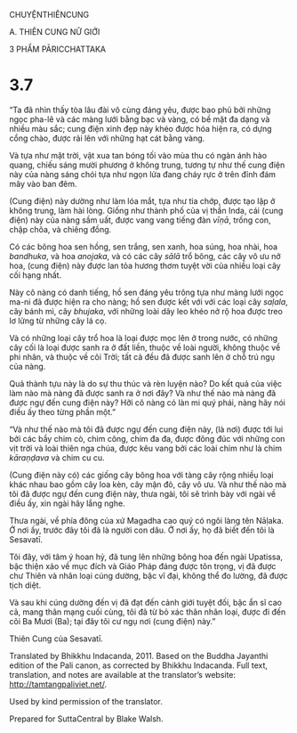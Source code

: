 CHUYỆNTHIÊNCUNG

A. THIÊN CUNG NỮ GIỚI

3 PHẨM PĀRICCHATTAKA

# 3.7

“Ta đã nhìn thấy tòa lâu đài vô cùng đáng yêu, được bao phủ bởi những ngọc pha-lê và các màng lưới bằng bạc và vàng, có bề mặt đa dạng và nhiều màu sắc; cung điện xinh đẹp này khéo được hóa hiện ra, có dựng cổng chào, được rải lên với những hạt cát bằng vàng.

Và tựa như mặt trời, vật xua tan bóng tối vào mùa thu có ngàn ánh hào quang, chiếu sáng mười phương ở không trung, tương tự như thế cung điện này của nàng sáng chói tựa như ngọn lửa đang cháy rực ở trên đỉnh đám mây vào ban đêm.

(Cung điện) này dường như làm lóa mắt, tựa như tia chớp, được tạo lập ở không trung, làm hài lòng. Giống như thành phố của vị thần Inda, cái (cung điện) này của nàng sầm uất, được vang vang tiếng đàn _vīṇā_, trống con, chập chõa, và chiêng đồng.

Có các bông hoa sen hồng, sen trắng, sen xanh, hoa súng, hoa nhài, hoa _bandhuka_, và hoa _anojaka_, và có các cây _sālā_ trổ bông, các cây vô ưu nở hoa, (cung điện) này được lan tỏa hương thơm tuyệt vời của nhiều loại cây cối hạng nhất.

Này cô nàng có danh tiếng, hồ sen đáng yêu trông tựa như màng lưới ngọc ma-ni đã được hiện ra cho nàng; hồ sen được kết với với các loại cây _saḷala_, cây bánh mì, cây _bhujaka_, với những loài dây leo khéo nở rộ hoa được treo lơ lửng từ những cây lá cọ.

Và có những loại cây trổ hoa là loại được mọc lên ở trong nước, có những cây cối là loại được sanh ra ở đất liền, thuộc về loài người, không thuộc về phi nhân, và thuộc về cõi Trời; tất cả đều đã được sanh lên ở chỗ trú ngụ của nàng.

Quả thành tựu này là do sự thu thúc và rèn luyện nào? Do kết quả của việc làm nào mà nàng đã được sanh ra ở nơi đây? Và như thế nào mà nàng đã được ngự đến cung điện này? Hỡi cô nàng có làn mi quý phái, nàng hãy nói điều ấy theo từng phần một.”

“Và như thế nào mà tôi đã được ngự đến cung điện này, (là nơi) được tới lui bởi các bầy chim cò, chim công, chim đa đa, được đông đúc với những con vịt trời và loài thiên nga chúa, được kêu vang bởi các loài chim như là chim _kāraṇḍava_ và chim cu cu.

(Cung điện này có) các giống cây bông hoa với tàng cây rộng nhiều loại khác nhau bao gồm cây loa kèn, cây mận đỏ, cây vô ưu. Và như thế nào mà tôi đã được ngự đến cung điện này, thưa ngài, tôi sẽ trình bày với ngài về điều ấy, xin ngài hãy lắng nghe.

Thưa ngài, về phía đông của xứ Magadha cao quý có ngôi làng tên Nāḷaka. Ở nơi ấy, trước đây tôi đã là người con dâu. Ở nơi ấy, họ đã biết đến tôi là Sesavatī.

Tôi đây, với tâm ý hoan hỷ, đã tung lên những bông hoa đến ngài Upatissa, bậc thiện xảo về mục đích và Giáo Pháp đáng được tôn trọng, vị đã được chư Thiên và nhân loại cúng dường, bậc vĩ đại, không thể đo lường, đã được tịch diệt.

Và sau khi cúng dường đến vị đã đạt đến cảnh giới tuyệt đối, bậc ẩn sĩ cao cả, mang thân mạng cuối cùng, tôi đã từ bỏ xác thân nhân loại, được đi đến cõi Ba Mươi (Ba); tại đây tôi cư ngụ nơi (cung điện) này.”

Thiên Cung của Sesavatī.

Translated by Bhikkhu Indacanda, 2011. Based on the Buddha Jayanthi edition of the Pali canon, as corrected by Bhikkhu Indacanda. Full text, translation, and notes are available at the translator’s website: http://tamtangpaliviet.net/.

Used by kind permission of the translator.

Prepared for SuttaCentral by Blake Walsh.